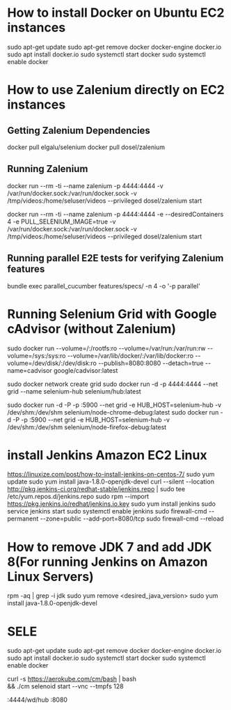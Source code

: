 # How to install Docker on Ubuntu EC2 instances
sudo apt-get update
sudo apt-get remove docker docker-engine docker.io
sudo apt install docker.io
sudo systemctl start docker
sudo systemctl enable docker

# How to use Zalenium directly on EC2 instances
## Getting Zalenium Dependencies
docker pull elgalu/selenium
docker pull dosel/zalenium

## Running Zalenium
docker run --rm -ti --name zalenium -p 4444:4444 -v /var/run/docker.sock:/var/run/docker.sock -v /tmp/videos:/home/seluser/videos --privileged dosel/zalenium start

docker run --rm -ti --name zalenium -p 4444:4444 -e --desiredContainers 4 -e PULL_SELENIUM_IMAGE=true -v /var/run/docker.sock:/var/run/docker.sock -v /tmp/videos:/home/seluser/videos --privileged dosel/zalenium start

## Running parallel E2E tests for verifying Zalenium features
bundle exec parallel_cucumber features/specs/ -n 4 -o '-p parallel'


# Running Selenium Grid with Google cAdvisor (without Zalenium)
sudo docker run --volume=/:/rootfs:ro --volume=/var/run:/var/run:rw --volume=/sys:/sys:ro --volume=/var/lib/docker/:/var/lib/docker:ro --volume=/dev/disk/:/dev/disk:ro --publish=8080:8080 --detach=true --name=cadvisor google/cadvisor:latest

sudo docker network create grid
sudo docker run -d -p 4444:4444 --net grid --name selenium-hub selenium/hub:latest

sudo docker run -d -P -p <port4VNC>:5900 --net grid -e HUB_HOST=selenium-hub -v /dev/shm:/dev/shm selenium/node-chrome-debug:latest
sudo docker run -d -P -p <port4VNC>:5900 --net grid -e HUB_HOST=selenium-hub -v /dev/shm:/dev/shm selenium/node-firefox-debug:latest


# install Jenkins Amazon EC2 Linux
https://linuxize.com/post/how-to-install-jenkins-on-centos-7/
sudo yum update
sudo yum install java-1.8.0-openjdk-devel
curl --silent --location http://pkg.jenkins-ci.org/redhat-stable/jenkins.repo | sudo tee /etc/yum.repos.d/jenkins.repo
sudo rpm --import https://pkg.jenkins.io/redhat/jenkins.io.key
sudo yum install jenkins
sudo service jenkins start
sudo systemctl enable jenkins
sudo firewall-cmd --permanent --zone=public --add-port=8080/tcp
sudo firewall-cmd --reload

# How to remove JDK 7 and add JDK 8(For running Jenkins on Amazon Linux Servers)
rpm -aq | grep -i jdk
sudo yum remove <desired_java_version>
sudo yum install java-1.8.0-openjdk-devel

# SELE
sudo apt-get update
sudo apt-get remove docker docker-engine docker.io
sudo apt install docker.io
sudo systemctl start docker
sudo systemctl enable docker

curl -s https://aerokube.com/cm/bash | bash \
    && ./cm selenoid start --vnc --tmpfs 128

:4444/wd/hub
:8080